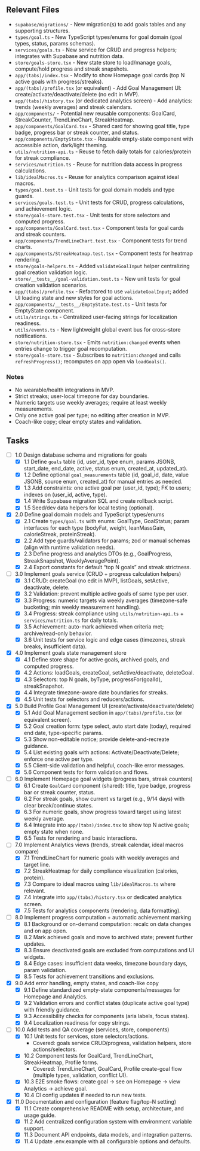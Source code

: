 ## Relevant Files

- `supabase/migrations/` - New migration(s) to add goals tables and any supporting structures.
- `types/goal.ts` - New TypeScript types/enums for goal domain (goal types, status, params schemas).
- `services/goals.ts` - New service for CRUD and progress helpers; integrates with Supabase and nutrition data.
- `store/goals-store.tsx` - New state store to load/manage goals, compute/hold progress and streak snapshots.
- `app/(tabs)/index.tsx` - Modify to show Homepage goal cards (top N active goals with progress/streaks).
- `app/(tabs)/profile.tsx` (or equivalent) - Add Goal Management UI: create/activate/deactivate/delete (no edit in MVP).
- `app/(tabs)/history.tsx` (or dedicated analytics screen) - Add analytics: trends (weekly averages) and streak calendars.
- `app/components/` - Potential new reusable components: GoalCard, StreakCounter, TrendLineChart, StreakHeatmap.
 - `app/components/GoalCard.tsx` - Shared card for showing goal title, type badge, progress bar or streak counter, and status.
 - `app/components/EmptyState.tsx` - Reusable empty-state component with accessible action, dark/light theming.
- `utils/nutrition-api.ts` - Reuse to fetch daily totals for calories/protein for streak compliance.
- `services/nutrition.ts` - Reuse for nutrition data access in progress calculations.
- `lib/idealMacros.ts` - Reuse for analytics comparison against ideal macros.
- `types/goal.test.ts` - Unit tests for goal domain models and type guards.
- `services/goals.test.ts` - Unit tests for CRUD, progress calculations, and achievement logic.
- `store/goals-store.test.tsx` - Unit tests for store selectors and computed progress.
- `app/components/GoalCard.test.tsx` - Component tests for goal cards and streak counters.
- `app/components/TrendLineChart.test.tsx` - Component tests for trend charts.
- `app/components/StreakHeatmap.test.tsx` - Component tests for heatmap rendering.
 - `store/goals-helpers.ts` - Added `validateGoalInput` helper centralizing goal creation validation logic.
 - `store/__tests__/goal-validation.test.ts` - New unit tests for goal creation validation scenarios.
 - `app/(tabs)/profile.tsx` - Refactored to use `validateGoalInput`; added UI loading state and new styles for goal actions.
 - `app/components/__tests__/EmptyState.test.ts` - Unit tests for EmptyState component.
 - `utils/strings.ts` - Centralized user-facing strings for localization readiness.
 - `utils/events.ts` - New lightweight global event bus for cross-store notifications.
 - `store/nutrition-store.tsx` - Emits `nutrition:changed` events when entries change to trigger goal recomputation.
 - `store/goals-store.tsx` - Subscribes to `nutrition:changed` and calls `refreshProgress()`; recomputes on app open via `loadGoals()`.

### Notes

- No wearable/health integrations in MVP.
- Strict streaks; user-local timezone for day boundaries.
- Numeric targets use weekly averages; require at least weekly measurements.
- Only one active goal per type; no editing after creation in MVP.
- Coach-like copy; clear empty states and validation.

## Tasks

- [ ] 1.0 Design database schema and migrations for goals
  - [x] 1.1 Define `goals` table (id, user_id, type enum, params JSONB, start_date, end_date, active, status enum, created_at, updated_at).
  - [x] 1.2 Define optional `goal_measurements` table (id, goal_id, date, value JSONB, source enum, created_at) for manual entries as needed.
  - [x] 1.3 Add constraints: one active goal per (user_id, type); FK to users; indexes on (user_id, active, type).
  - [x] 1.4 Write Supabase migration SQL and create rollback script.
  - [x] 1.5 Seed/dev data helpers for local testing (optional).

- [x] 2.0 Define goal domain models and TypeScript types/enums
  - [x] 2.1 Create `types/goal.ts` with enums: GoalType, GoalStatus; param interfaces for each type (bodyFat, weight, leanMassGain, calorieStreak, proteinStreak).
  - [x] 2.2 Add type guards/validators for params; zod or manual schemas (align with runtime validation needs).
  - [x] 2.3 Define progress and analytics DTOs (e.g., GoalProgress, StreakSnapshot, WeeklyAveragePoint).
  - [x] 2.4 Export constants for default “top N goals” and streak strictness.

- [ ] 3.0 Implement goals service (CRUD + progress calculation helpers)
  - [x] 3.1 CRUD: createGoal (no edit in MVP), listGoals, setActive, deactivate, delete.
  - [x] 3.2 Validation: prevent multiple active goals of same type per user.
  - [x] 3.3 Progress: numeric targets via weekly averages (timezone-safe bucketing; min weekly measurement handling).
  - [x] 3.4 Progress: streak compliance using `utils/nutrition-api.ts` + `services/nutrition.ts` for daily totals.
  - [x] 3.5 Achievement: auto-mark achieved when criteria met; archive/read-only behavior.
  - [x] 3.6 Unit tests for service logic and edge cases (timezones, streak breaks, insufficient data).

- [x] 4.0 Implement goals state management store
  - [x] 4.1 Define store shape for active goals, archived goals, and computed progress.
  - [x] 4.2 Actions: loadGoals, createGoal, setActive/deactivate, deleteGoal.
  - [x] 4.3 Selectors: top N goals, byType, progressFor(goalId), streakSnapshot.
  - [x] 4.4 Integrate timezone-aware date boundaries for streaks.
  - [x] 4.5 Unit tests for selectors and reducers/actions.

- [x] 5.0 Build Profile Goal Management UI (create/activate/deactivate/delete)
  - [x] 5.1 Add Goal Management section in `app/(tabs)/profile.tsx` (or equivalent screen).
  - [x] 5.2 Goal creation form: type select, auto start date (today), required end date, type-specific params.
  - [x] 5.3 Show non-editable notice; provide delete-and-recreate guidance.
  - [x] 5.4 List existing goals with actions: Activate/Deactivate/Delete; enforce one active per type.
  - [x] 5.5 Client-side validation and helpful, coach-like error messages.
  - [x] 5.6 Component tests for form validation and flows.

- [ ] 6.0 Implement Homepage goal widgets (progress bars, streak counters)
  - [x] 6.1 Create `GoalCard` component (shared): title, type badge, progress bar or streak counter, status.
  - [x] 6.2 For streak goals, show current vs target (e.g., 9/14 days) with clear break/continue states.
  - [x] 6.3 For numeric goals, show progress toward target using latest weekly average.
  - [x] 6.4 Integrate into `app/(tabs)/index.tsx` to show top N active goals; empty state when none.
  - [x] 6.5 Tests for rendering and basic interactions.

- [ ] 7.0 Implement Analytics views (trends, streak calendar, ideal macros compare)
  - [x] 7.1 TrendLineChart for numeric goals with weekly averages and target line.
  - [x] 7.2 StreakHeatmap for daily compliance visualization (calories, protein).
  - [x] 7.3 Compare to ideal macros using `lib/idealMacros.ts` where relevant.
  - [x] 7.4 Integrate into `app/(tabs)/history.tsx` or dedicated analytics screen.
  - [x] 7.5 Tests for analytics components (rendering, data formatting).

- [ ] 8.0 Implement progress computation + automatic achievement marking
  - [x] 8.1 Background or on-demand computation: recalc on data changes and on app open.
  - [x] 8.2 Mark achieved goals and move to archived state; prevent further updates.
  - [x] 8.3 Ensure deactivated goals are excluded from computations and UI widgets.
  - [x] 8.4 Edge cases: insufficient data weeks, timezone boundary days, param validation.
  - [x] 8.5 Tests for achievement transitions and exclusions.

- [x] 9.0 Add error handling, empty states, and coach-like copy
  - [x] 9.1 Define standardized empty-state components/messages for Homepage and Analytics.
  - [x] 9.2 Validation errors and conflict states (duplicate active goal type) with friendly guidance.
  - [x] 9.3 Accessibility checks for components (aria labels, focus states).
  - [x] 9.4 Localization readiness for copy strings.

- [ ] 10.0 Add tests and QA coverage (services, store, components)
  - [x] 10.1 Unit tests for services, store selectors/actions.
    - Covered: goals service CRUD/progress, validation helpers, store actions/selectors.
  - [x] 10.2 Component tests for GoalCard, TrendLineChart, StreakHeatmap, Profile forms.
    - Covered: TrendLineChart, GoalCard, Profile create-goal flow (multiple types, validation, conflict UI).
  - [x] 10.3 E2E smoke flows: create goal -> see on Homepage -> view Analytics -> achieve goal.
  - [x] 10.4 CI config updates if needed to run new tests.
- [x] 11.0 Documentation and configuration (feature flag/top-N setting)
  - [x] 11.1 Create comprehensive README with setup, architecture, and usage guide.
  - [x] 11.2 Add centralized configuration system with environment variable support.
  - [x] 11.3 Document API endpoints, data models, and integration patterns.
  - [x] 11.4 Update .env.example with all configurable options and defaults.
